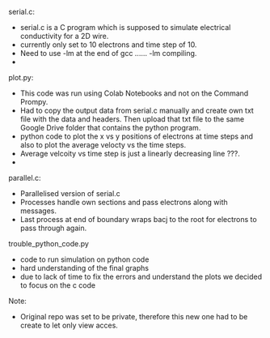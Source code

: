 serial.c:

- serial.c is a C program which is supposed to simulate electrical conductivity for a 2D wire.
- currently only set to 10 electrons and time step of 10.
- Need to use -lm at the end of gcc ...... -lm compiling.
- 


plot.py:

- This code was run using Colab Notebooks and not on the Command Prompy.
- Had to copy the output data from serial.c manually and create own txt file with the data and 
headers. Then upload that txt file to the same Google Drive folder that contains the python program.
- python code to plot the x vs y positions of electrons at time steps and also 
to plot the average velocty vs the time steps.
- Average velcoity vs time step is just a linearly decreasing line ???.
- 


parallel.c:

- Parallelised version of serial.c
- Processes handle own sections and pass electrons along with messages.
- Last process at end of boundary wraps bacj to the root for electrons to pass through again.


trouble_python_code.py
- code to run simulation on python code
- hard understanding of the final graphs
- due to lack of time to fix the errors and understand the plots we decided to focus on the c code


Note:
- Original repo was set to be private, therefore this new one had to be create to let only view acces.
